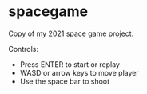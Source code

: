 # spacegame
Copy of my 2021 space game project.

Controls:
- Press ENTER to start or replay
- WASD or arrow keys to move player
- Use the space bar to shoot
